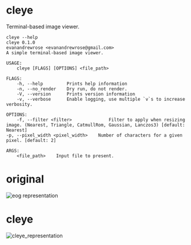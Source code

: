 # cleye

Terminal-based image viewer.

    cleye --help         
    cleye 0.1.0
    evanandrewrose <evanandrewrose@gmail.com>
    A simple terminal-based image viewer.
    
    USAGE:
        cleye [FLAGS] [OPTIONS] <file_path>
    
    FLAGS:
        -h, --help         Prints help information
        -n, --no_render    Dry run, do not render.
        -V, --version      Prints version information
        -v, --verbose      Enable logging, use multiple `v`s to increase verbosity.
    
    OPTIONS:
        -f, --filter <filter>              Filter to apply when resizing image. (Nearest, Triangle, CatmullRom, Gaussian, Lanczos3) [default: Nearest]
    -p, --pixel_width <pixel_width>    Number of characters for a given pixel. [default: 2]

    ARGS:
        <file_path>    Input file to present.

# original
![eog representation](/bin/img/eog_screen.png?raw=true "Optional Title")

# cleye
![cleye_representation](/bin/img/eog_screen.png?raw=true "Optional Title")
